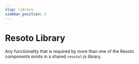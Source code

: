 ```yaml
---
slug: library
sidebar_position: 3
---
```


# Resoto Library

Any functionality that is required by more than one of the Resoto components exists in a shared `resotolib` library.
